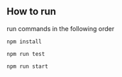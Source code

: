 ## How to run

run commands in the following order

```
npm install
```

```
npm run test
```

```
npm run start
```
